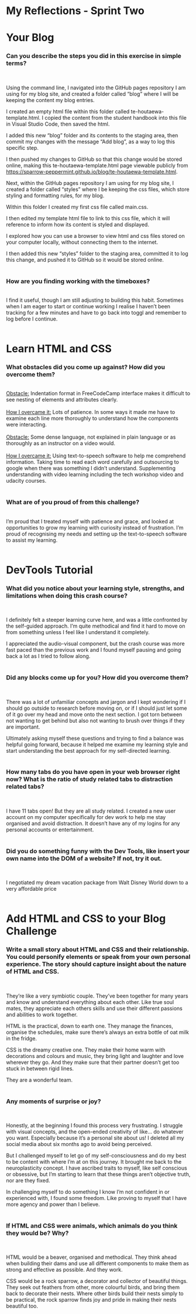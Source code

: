 # My Reflections - Sprint Two

# Your Blog 

### **Can you describe the steps you did in this exercise in simple terms?** 
<br>

Using the command line, I navigated into the GitHub pages repository I am using for my blog site, and created a folder called “blog” where I will be keeping the content my blog entries.

I created an empty html file within this folder called te-houtaewa-template.html.
I copied the content from the student handbook into this file in Visual Studio Code, then saved the html.

I added this new “blog” folder and its contents to the staging area, then commit my changes with the message “Add blog”, as a way to log this specific step.

I then pushed my changes to GitHub so that this change would be stored online, making this te-houtaewa-template.html page viewable publicly from https://sparrow-peppermint.github.io/blog/te-houtaewa-template.html.

Next, within the GitHub pages repository I am using for my blog site, I created a folder called “styles” where I be keeping the css files, which store styling and formatting rules, for my blog.

Within this folder I created my first css file called main.css.

I then edited my template html file to link to this css file, which it will reference to inform how its content is styled and displayed.

I explored how you can use a browser to view html and css files stored on your computer locally, without connecting them to the internet.

I then added this new “styles” folder to the staging area, committed it to log this change, and pushed it to GitHub so it would be stored online.
<br><br>

### **How are you finding working with the timeboxes?**
<br>
I find it useful, though I am still adjusting to building this habit. Sometimes when I am eager to start or continue working I realise I haven’t been tracking for a few minutes and have to go back into toggl and remember to log before I continue.
<br><br>


# Learn HTML and CSS 

### What obstacles did you come up against? How did you overcome them?
<br>
<u>Obstacle:</u> Indentation format in FreeCodeCamp interface makes it difficult to see nesting of elements and attributes clearly.
<br><br>
<u>How I overcame it:</u> Lots of patience. In some ways it made me have to examine each line more thoroughly to understand how the components were interacting.
<br><br>
<u>Obstacle:</u> Some dense language, not explained in plain language or as thoroughly as an instructor on a video would.
<br><br>
<u>How I overcame it:</u> Using text-to-speech software to help me comprehend information. Taking time to read each word carefully and outsourcing to google when there was something I didn’t understand. Supplementing understanding with video learning including the tech workshop video and udacity courses.
<br><br>


### What are of you proud of from this challenge?
<br>
I’m proud that I treated myself with patience and grace, and looked at opportunities to grow my learning with curiosity instead of frustration. I’m proud of recognising my needs and setting up the text-to-speech software to assist my learning.
<br><br>




 # DevTools Tutorial 
 ### What did you notice about your learning style, strengths, and limitations when doing this crash course? 
 <br>

I definitely felt a steeper learning curve here, and was a little confronted by the self-guided approach. I’m quite methodical and find it hard to move on from something unless I feel like I understand it completely.

I appreciated the audio-visual component, but the crash course was more fast paced than the previous work and I found myself pausing and going back a lot as I tried to follow along. 
 <br><br>

 ### Did any blocks come up for you? How did you overcome them? 
 <br>

There was a lot of unfamiliar concepts and jargon and I kept wondering if I should go outside to research before moving on, or if I should just let some of it go over my head and move onto the next section. I got torn between not wanting to get behind but also not wanting to brush over things if they are important.

Ultimately asking myself these questions and trying to find a balance was helpful going forward, because it helped me examine my learning style and start understanding the best approach for my self-directed learning.
<br><br>
 
 
 ### How many tabs do you have open in your web browser right now? What is the ratio of study related tabs to distraction related tabs?
 <br>
 
I have 11 tabs open! But they are all study related. I created a new user account on my computer specifically for dev work to help me stay organised and avoid distraction. It doesn’t have any of my logins for any personal accounts or entertainment.
<br><br>
 
 ### Did you do something funny with the Dev Tools, like insert your own name into the DOM of a website? If not, try it out.
 <br> 

I negotiated my dream vacation package from Walt Disney World down to a very affordable price 
 <br><br>

 
 # Add HTML and CSS to your Blog Challenge 
 ### Write a small story about HTML and CSS and their relationship. You could personify elements or speak from your own personal experience. The story should capture insight about the nature of HTML and CSS.  
 <br>
 

They’re like a very symbiotic couple. They’ve been together for many years and know and understand everything about each other. Like true soul mates, they appreciate each others skills and use their different passions and abilities to work together.

HTML is the practical, down to earth one. They manage the finances, organise the schedules, make sure there’s always an extra bottle of oat milk in the fridge.

CSS is the dreamy creative one. They make their home warm with decorations and colours and music, they bring light and laughter and love wherever they go. And they make sure that their partner doesn’t get too stuck in between rigid lines.

They are a wonderful team. 
<br><br>


 ### Any moments of surprise or joy? 
 <br> 
 
Honestly, at the beginning I found this process very frustrating. I struggle with visual concepts, and the open-ended creativity of like... do whatever you want. Especially because it’s a personal site about us! I deleted all my social media about six months ago to avoid being perceived. 

But I challenged myself to let go of my self-consciousness and do my best to be content with where I’m at on this journey. It brought me back to the neuroplasticity concept. I have ascribed traits to myself, like self conscious or obsessive, but I’m starting to learn that these things aren’t objective truth, nor are they fixed.

In challenging myself to do something I know I’m not confident in or experienced with, I found some freedom. Like proving to myself that I have more agency and power than I believe.
<br><br>



 ### If HTML and CSS were animals, which animals do you think they would be? Why?
 <br>

HTML would be a beaver, organised and methodical. They think ahead when building their dams and use all different components to make them as strong and effective as possible. And they work.

CSS would be a rock sparrow, a decorator and collector of beautiful things. They seek out feathers from other, more colourful birds, and bring them back to decorate their nests. Where other birds build their nests simply to be practical, the rock sparrow finds joy and pride in making their nests beautiful too.
